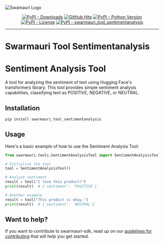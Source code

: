 
![Swamauri Logo](https://res.cloudinary.com/dbjmpekvl/image/upload/v1730099724/Swarmauri-logo-lockup-2048x757_hww01w.png)

<p align="center">
    <a href="https://pypi.org/project/swarmauri_tool_sentimentanalysis/">
        <img src="https://img.shields.io/pypi/dm/swarmauri_tool_sentimentanalysis" alt="PyPI - Downloads"/></a>
    <a href="https://github.com/swarmauri/swarmauri-sdk/pkgs/community/swarmauri_tool_sentimentanalysis/README.md">
        <img src="https://hits.seeyoufarm.com/api/count/incr/badge.svg?url=https://github.com/swarmauri/swarmauri-sdk/pkgs/community/swarmauri_tool_sentimentanalysis/README.md&count_bg=%2379C83D&title_bg=%23555555&icon=&icon_color=%23E7E7E7&title=hits&edge_flat=false" alt="GitHub Hits"/></a>
    <a href="https://pypi.org/project/swarmauri_tool_sentimentanalysis/">
        <img src="https://img.shields.io/pypi/pyversions/swarmauri_tool_sentimentanalysis" alt="PyPI - Python Version"/></a>
    <a href="https://pypi.org/project/swarmauri_tool_sentimentanalysis/">
        <img src="https://img.shields.io/pypi/l/swarmauri_tool_sentimentanalysis" alt="PyPI - License"/></a>
    <a href="https://pypi.org/project/swarmauri_tool_sentimentanalysis/">
        <img src="https://img.shields.io/pypi/v/swarmauri_tool_sentimentanalysis?label=swarmauri_tool_sentimentanalysis&color=green" alt="PyPI - swarmauri_tool_sentimentanalysis"/></a>
</p>

---

# Swarmauri Tool Sentimentanalysis
# Sentiment Analysis Tool

A tool for analyzing the sentiment of text using Hugging Face's transformers library. This tool provides simple sentiment analysis capabilities, classifying text as POSITIVE, NEGATIVE, or NEUTRAL.

## Installation

```bash
pip install swarmauri_tool_sentimentanalysis
```

## Usage
Here's a basic example of how to use the Sentiment Analysis Tool:
```python
from swarmauri.tools.SentimentAnalysisTool import SentimentAnalysisTool

# Initialize the tool
tool = SentimentAnalysisTool()

# Analyze sentiment
result = tool("I love this product!")
print(result)  # {'sentiment': 'POSITIVE'}

# Another example
result = tool("This product is okay.")
print(result)  # {'sentiment': 'NEUTRAL'}
```

## Want to help?

If you want to contribute to swarmauri-sdk, read up on our [guidelines for contributing](https://github.com/swarmauri/swarmauri-sdk/blob/master/contributing.md) that will help you get started.

